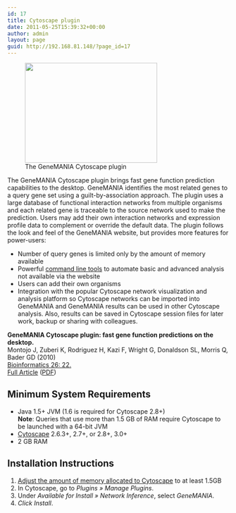 ```yaml
---
id: 17
title: Cytoscape plugin
date: 2011-05-25T15:39:32+00:00
author: admin
layout: page
guid: http://192.168.81.148/?page_id=17
---
```

<div id="info_content" class="line">
  <figure id="attachment_188" style="width: 300px" class="wp-caption alignright"><img class="size-medium wp-image-188" title="The GeneMANIA Cytoscape plugin" src="http://pages.genemania.org/wp-content/uploads/2011/05/plugin-300x227.png" alt="" width="300" height="227" srcset="http://pages.genemania.org/wp-content/uploads/2011/05/plugin-300x227.png 300w, http://pages.genemania.org/wp-content/uploads/2011/05/plugin.png 425w" sizes="(max-width: 300px) 85vw, 300px" /><figcaption class="wp-caption-text">The GeneMANIA Cytoscape plugin</figcaption></figure> 
  
  <p>
    The GeneMANIA Cytoscape plugin brings fast gene function prediction capabilities to the desktop. GeneMANIA identifies the most related genes to a query gene set using a guilt-by-association approach. The plugin uses a large database of functional interaction networks from multiple organisms and each related gene is traceable to the source network used to make the prediction. Users may add their own interaction networks and expression profile data to complement or override the default data. The plugin follows the look and feel of the GeneMANIA website, but provides more features for power-users:
  </p>
  
  <ul>
    <li>
      Number of query genes is limited only by the amount of memory available
    </li>
    <li>
      Powerful <a title="Cytoscape plugin tools" href="http://pages.genemania.org/tool/">command line tools</a> to automate basic and advanced analysis not available via the website
    </li>
    <li>
      Users can add their own organisms
    </li>
    <li>
      Integration with the popular Cytoscape network visualization and analysis platform so Cytoscape networks can be imported into GeneMANIA and GeneMANIA results can be used in other Cytoscape analysis. Also, results can be saved in Cytoscape session files for later work, backup or sharing with colleagues.
    </li>
  </ul>
  
  <p>
    <strong>GeneMANIA Cytoscape plugin: fast gene function predictions on the desktop.<br /> </strong>Montojo J, Zuberi K, Rodriguez H, Kazi F, Wright G, Donaldson SL, Morris Q, Bader GD (2010)<br /> <a class="external_link" href="http://dx.crossref.org/10.1093%2Fbioinformatics%2Fbtq562">Bioinformatics 26: 22.<br /> </a><a class="external_link" href="http://www.ncbi.nlm.nih.gov/pubmed/20926419">Full Article</a> (<a href="http://bioinformatics.oxfordjournals.org/content/26/22/2927.full.pdf+html">PDF</a>)
  </p>
  
  <h2>
    Minimum System Requirements
  </h2>
  
  <ul>
    <li>
      Java 1.5+ JVM (1.6 is required for Cytoscape 2.8+)<br /> <strong>Note</strong>: Queries that use more than 1.5 GB of RAM require Cytoscape to be launched with a 64-bit JVM
    </li>
    <li>
      <a class="external_link" href="http://www.cytoscape.org/">Cytoscape</a> 2.6.3+, 2.7+, or 2.8+, 3.0+
    </li>
    <li>
      2 GB RAM
    </li>
  </ul>
  
  <h2>
    Installation Instructions
  </h2>
  
  <ol>
    <li>
      <a class="external_link" href="http://cytoscape.wodaklab.org/wiki/How_to_increase_memory_for_Cytoscape">Adjust the amount of memory allocated to Cytoscape</a> to at least 1.5GB
    </li>
    <li>
      In Cytoscape, go to <em>Plugins » Manage Plugins</em>.
    </li>
    <li>
      Under <em>Available for Install » Network Inference</em>, select <em>GeneMANIA</em>.
    </li>
    <li>
      <em>Click Install</em>.
    </li>
  </ol>
</div>